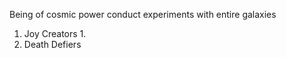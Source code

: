 Being of cosmic power conduct experiments with entire galaxies

1. Joy Creators
	1. 
2. Death Defiers 



